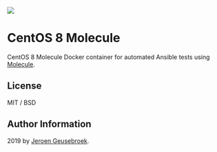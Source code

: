 [![](https://images.microbadger.com/badges/image/jgeusebroek/centos8-molecule.svg)](https://microbadger.com/images/jgeusebroek/centos8-molecule "Get your own image badge on microbadger.com")
# CentOS 8 Molecule

CentOS 8 Molecule Docker container for automated Ansible tests using [Molecule](https://github.com/metacloud/molecule).

## License

MIT / BSD

## Author Information

2019 by [Jeroen Geusebroek](http://jeroengeusebroek.nl/).